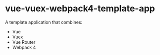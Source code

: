 # vue-vuex-webpack4-template-app

A template application that combines:
* Vue
* Vuex
* Vue Router
* Webpack 4
